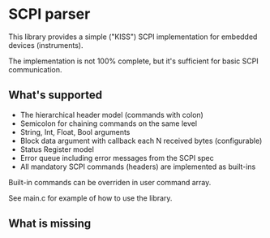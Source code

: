 # SCPI parser

This library provides a simple ("KISS") SCPI implementation for embedded devices (instruments).

The implementation is not 100% complete, but it's sufficient for basic SCPI communication.

## What's supported

- The hierarchical header model (commands with colon)
- Semicolon for chaining commands on the same level
- String, Int, Float, Bool arguments
- Block data argument with callback each N received bytes (configurable)
- Status Register model
- Error queue including error messages from the SCPI spec
- All mandatory SCPI commands (headers) are implemented as built-ins

Built-in commands can be overriden in user command array.

See main.c for example of how to use the library.

## What is missing



